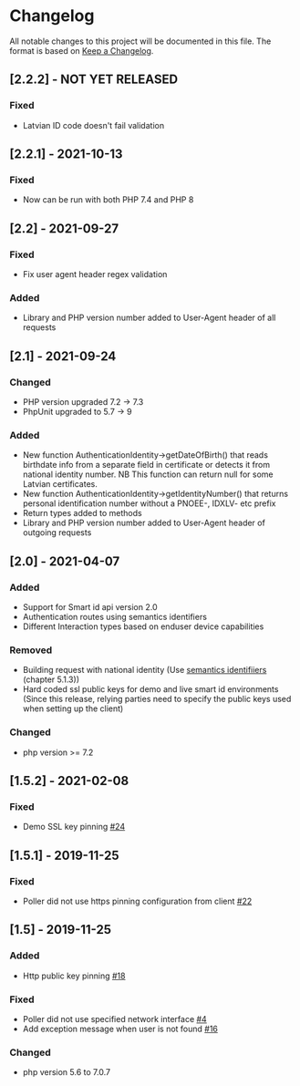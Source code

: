 # Changelog
All notable changes to this project will be documented in this file.
The format is based on [Keep a Changelog](https://keepachangelog.com/en/1.0.0/).

## [2.2.2] - NOT YET RELEASED

### Fixed
- Latvian ID code doesn't fail validation

## [2.2.1] - 2021-10-13

### Fixed
- Now can be run with both PHP 7.4 and PHP 8

## [2.2] - 2021-09-27

### Fixed
- Fix user agent header regex validation

### Added 
- Library and PHP version number added to User-Agent header of all requests

## [2.1] - 2021-09-24

### Changed
- PHP version upgraded 7.2 -> 7.3
- PhpUnit upgraded to 5.7 -> 9

### Added 
- New function AuthenticationIdentity->getDateOfBirth() that reads birthdate info from a separate field in certificate or detects it from national identity number.
NB This function can return null for some Latvian certificates.
- New function AuthenticationIdentity->getIdentityNumber() that returns personal identification number without a PNOEE-, IDXLV- etc prefix
- Return types added to methods
- Library and PHP version number added to User-Agent header of outgoing requests

## [2.0] - 2021-04-07

### Added
- Support for Smart id api version 2.0
- Authentication routes using semantics identifiers
- Different Interaction types based on enduser device capabilities

### Removed
- Building request with national identity (Use [semantics identifiiers](https://www.etsi.org/deliver/etsi_en/319400_319499/31941201/01.01.01_60/en_31941201v010101p.pdf) (chapter 5.1.3))
- Hard coded ssl public keys for demo and live smart id environments (Since this release, relying parties need to specify the public keys used when setting up the client)

### Changed
- php version >= 7.2 

## [1.5.2] - 2021-02-08

### Fixed
- Demo SSL key pinning [#24](https://github.com/SK-EID/smart-id-php-client/issues/24)

## [1.5.1] - 2019-11-25

### Fixed
- Poller did not use https pinning configuration from client [#22](https://github.com/SK-EID/smart-id-php-client/pull/22)

## [1.5] - 2019-11-25

### Added
- Http public key pinning [#18](https://github.com/SK-EID/smart-id-php-client/pull/18)

### Fixed
- Poller did not use specified network interface [#4](https://github.com/SK-EID/smart-id-php-client/issues/4)
- Add exception message when user is not found [#16](https://github.com/SK-EID/smart-id-php-client/pull/16)

### Changed
- php version 5.6 to 7.0.7

